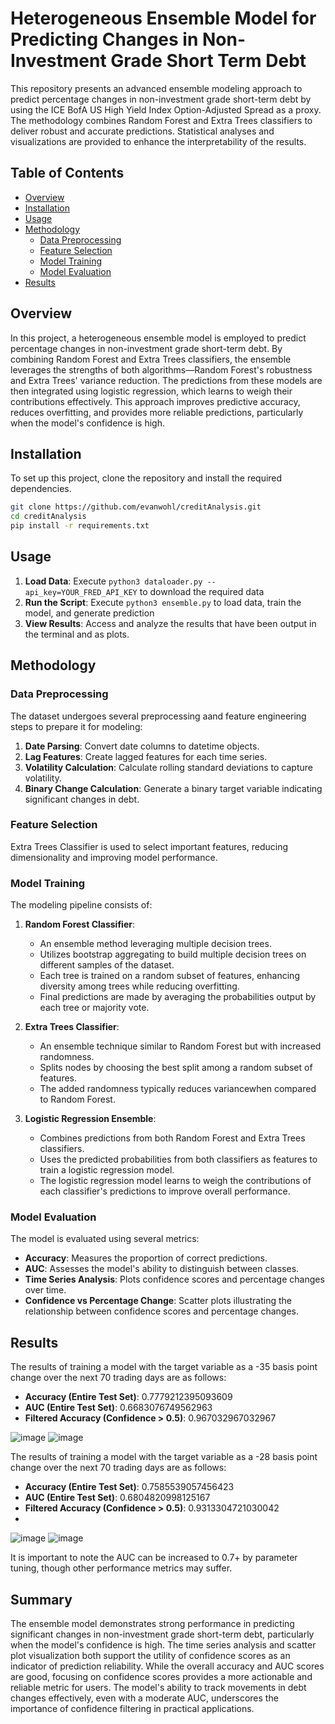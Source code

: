 # Heterogeneous Ensemble Model for Predicting Changes in Non-Investment Grade Short Term Debt

This repository presents an advanced ensemble modeling approach to predict percentage changes in non-investment grade short-term debt by using the ICE BofA US High Yield Index Option-Adjusted Spread as a proxy. The methodology combines Random Forest and Extra Trees classifiers to deliver robust and accurate predictions. Statistical analyses and visualizations are provided to enhance the interpretability of the results.

## Table of Contents
- [Overview](#Overview)
- [Installation](#installation)
- [Usage](#usage)
- [Methodology](#methodology)
  - [Data Preprocessing](#data-preprocessing)
  - [Feature Selection](#feature-selection)
  - [Model Training](#model-training)
  - [Model Evaluation](#model-evaluation)
- [Results](#results)

## Overview
In this project, a heterogeneous ensemble model is employed to predict percentage changes in non-investment grade short-term debt. By combining Random Forest and Extra Trees classifiers, the ensemble leverages the strengths of both algorithms—Random Forest's robustness and Extra Trees' variance reduction. The predictions from these models are then integrated using logistic regression, which learns to weigh their contributions effectively. This approach improves predictive accuracy, reduces overfitting, and provides more reliable predictions, particularly when the model's confidence is high. 

## Installation

To set up this project, clone the repository and install the required dependencies.

```bash
git clone https://github.com/evanwohl/creditAnalysis.git
cd creditAnalysis
pip install -r requirements.txt
```
## Usage
1. **Load Data**: Execute ```python3 dataloader.py --api_key=YOUR_FRED_API_KEY``` to download the required data 
2. **Run the Script**: Execute ```python3 ensemble.py``` to load data, train the model, and generate prediction 
3. **View Results**: Access and analyze the results that have been output in the terminal and as plots.

## Methodology

### Data Preprocessing

The dataset undergoes several preprocessing aand feature engineering steps to prepare it for modeling:

1. **Date Parsing**: Convert date columns to datetime objects.
2. **Lag Features**: Create lagged features for each time series.
3. **Volatility Calculation**: Calculate rolling standard deviations to capture volatility.
4. **Binary Change Calculation**: Generate a binary target variable indicating significant changes in debt.

### Feature Selection

Extra Trees Classifier is used to select important features, reducing dimensionality and improving model performance.

### Model Training

The modeling pipeline consists of:

1. **Random Forest Classifier**:
   - An ensemble method leveraging multiple decision trees.
   - Utilizes bootstrap aggregating to build multiple decision trees on different samples of the dataset.
   - Each tree is trained on a random subset of features, enhancing diversity among trees while reducing overfitting.
   - Final predictions are made by averaging the probabilities output by each tree or majority vote.

2. **Extra Trees Classifier**:
   - An ensemble technique similar to Random Forest but with increased randomness.
   - Splits nodes by choosing the best split among a random subset of features.
   - The added randomness typically reduces variancewhen compared to Random Forest.

3. **Logistic Regression Ensemble**:
   - Combines predictions from both Random Forest and Extra Trees classifiers.
   - Uses the predicted probabilities from both classifiers as features to train a logistic regression model.
   - The logistic regression model learns to weigh the contributions of each classifier's predictions to improve overall performance.

### Model Evaluation

The model is evaluated using several metrics:

- **Accuracy**: Measures the proportion of correct predictions.
- **AUC**: Assesses the model's ability to distinguish between classes.
- **Time Series Analysis**: Plots confidence scores and percentage changes over time.
- **Confidence vs Percentage Change**: Scatter plots illustrating the relationship between confidence scores and percentage changes.

## Results

The results of training a model with the target variable as a -35 basis point change over the next 70 trading days are as follows:
- **Accuracy (Entire Test Set)**: 0.7779212395093609
- **AUC (Entire Test Set)**: 0.6683076749562963
- **Filtered Accuracy (Confidence > 0.5)**: 0.967032967032967


![image](https://github.com/evanwohl/creditAnalysis/assets/156111794/b401e468-b4f5-4de6-bc8f-b40a3d283558)
![image](https://github.com/evanwohl/creditAnalysis/assets/156111794/ba5ccc56-579b-4bb7-82bd-338c26805ee4)


The results of training a model with the target variable as a -28 basis point change over the next 70 trading days are as follows:
- **Accuracy (Entire Test Set)**: 0.7585539057456423
- **AUC (Entire Test Set)**: 0.6804820998125167
- **Filtered Accuracy (Confidence > 0.5)**: 0.9313304721030042
- 
![image](https://github.com/evanwohl/creditAnalysis/assets/156111794/034de1de-f8ee-45a7-bc7a-ef4507b4dd2e)
![image](https://github.com/evanwohl/creditAnalysis/assets/156111794/1182e000-fcc9-4b91-a047-5c3bb298565b)


It is important to note the AUC can be increased to 0.7+ by parameter tuning, though other performance metrics may suffer.

## Summary 
The ensemble model demonstrates strong performance in predicting significant changes in non-investment grade short-term debt, particularly when the model's confidence is high. The time series analysis and scatter plot visualization both support the utility of confidence scores as an indicator of prediction reliability. While the overall accuracy and AUC scores are good, focusing on confidence scores provides a more actionable and reliable metric for users. The model's ability to track movements in debt changes effectively, even with a moderate AUC, underscores the importance of confidence filtering in practical applications.









   

